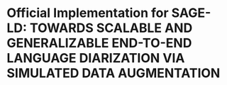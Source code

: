 # Official Implementation for SAGE-LD: TOWARDS SCALABLE AND GENERALIZABLE END-TO-END LANGUAGE DIARIZATION VIA SIMULATED DATA AUGMENTATION
